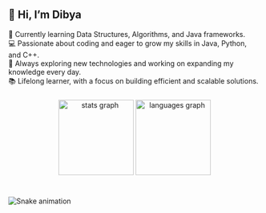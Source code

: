 <h2 align="left">👋 Hi, I’m Dibya</h2>

<p>🌱 Currently learning Data Structures, Algorithms, and Java frameworks.<br>
💻 Passionate about coding and eager to grow my skills in Java, Python, and C++.<br>
🚀 Always exploring new technologies and working on expanding my knowledge every day.<br>
📚 Lifelong learner, with a focus on building efficient and scalable solutions.</p>

###

<div align="center">
  <img src="https://github-readme-stats.vercel.app/api?username=maurodesouza&hide_title=false&hide_rank=false&show_icons=true&include_all_commits=true&count_private=true&disable_animations=false&theme=dracula&locale=en&hide_border=false" height="150" alt="stats graph"  />
  <img src="https://github-readme-stats.vercel.app/api/top-langs?username=maurodesouza&locale=en&hide_title=false&layout=compact&card_width=320&langs_count=5&theme=dracula&hide_border=false" height="150" alt="languages graph"  />
</div>

###

<br clear="both">

<img src="https://raw.githubusercontent.com/maurodesouza/maurodesouza/output/snake.svg" alt="Snake animation" />




